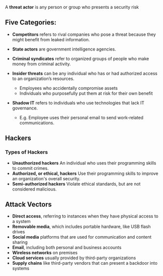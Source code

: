 A **threat actor** is any person or group who presents a security risk

## Five Categories:
- **Competitors** refers to rival companies who pose a threat because they might benefit from leaked information.

- **State actors** are government intelligence agencies.

- **Criminal syndicates** refer to organized groups of people who make money from criminal activity.

- **Insider threats** can be any individual who has or had authorized access to an organization’s resources.
  - Employees who accidentally compromise assets
  - Individuals who purposefully put them at risk for their own benefit

- **Shadow IT** refers to individuals who use technologies that lack IT governance.
  - E.g. Employee uses their personal email to send work-related communications.
 
## Hackers

### Types of Hackers
- **Unauthorized hackers**
  An individual who uses their programming skills to commit crimes.
- **Authorized, or ethical, hackers**
  Use their programming skills to improve an organization's overall security.
- **Semi-authorized hackers**
  Violate ethical standards, but are not considered malicious.

## Attack Vectors
- **Direct access**, referring to instances when they have physical access to a system
- **Removable media**, which includes portable hardware, like USB flash drives
- **Social media** platforms that are used for communication and content sharing
- **Email**, including both personal and business accounts
- **Wireless networks** on premises
- **Cloud services** usually provided by third-party organizations
- **Supply chains** like third-party vendors that can present a backdoor into systems
